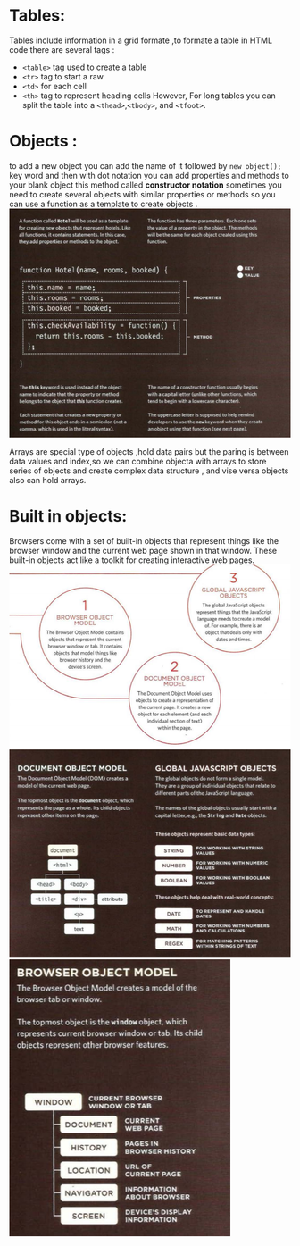 # Tables:
Tables include information in a grid formate ,to formate a table in HTML code there are several tags :
* `<table>` tag used to create a table
* `<tr>` tag to start a raw
* `<td>` for each cell
* `<th>` tag to represent heading cells
However, For long tables you can split the table into a `<thead>`,`<tbody>`, and `<tfoot>`.

# Objects :
to add a new object you can add the name of it followed by `new object();` key word and then with dot notation you can add properties and methods  to your blank object this  method called **constructor notation**
sometimes you need to create several objects with similar properties or methods so you can use a function as a template to create objects .
![template](/img/template.PNG) 

Arrays are special type of objects ,hold data pairs but the paring is between data values and index,so we can combine objecta with arrays to store series of objects and create complex data structure , and vise versa objects also can hold arrays.

# Built in objects:
Browsers come with a set of built-in objects that represent things like the browser window and the current web page shown in that window. These built-in objects act like a toolkit for creating interactive web pages. 
![built-in](/img/builtin.PNG)
![doc](/img/doc.PNG)
![browser](/img/brow.PNG)
